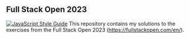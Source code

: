 ## Full Stack Open 2023
[![JavaScript Style Guide](https://img.shields.io/badge/code_style-standard-brightgreen.svg)](https://standardjs.com)
This repository contains my solutions to the exercises from the Full Stack Open 2023 (https://fullstackopen.com/en/).
